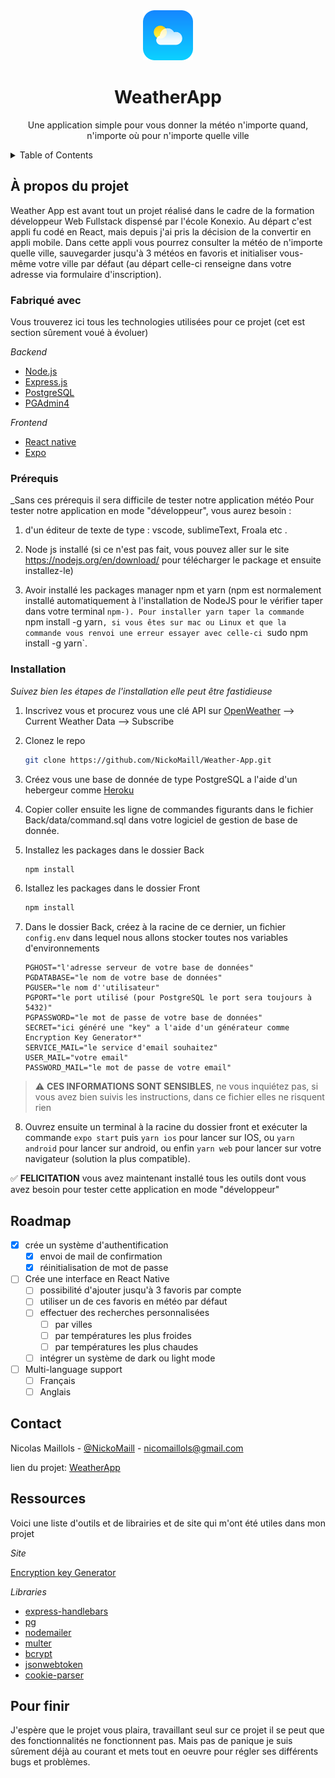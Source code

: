 <div align="center">
    <img src="images/AppLogo.png" alt="Logo" width="80" height="80">
    <h1 align="center">WeatherApp</h1>
    <p align="center">Une application simple pour vous donner la météo n'importe quand, n'importe où pour n'importe quelle ville</p>
</div>

<!-- TABLE OF CONTENTS -->
<details>
  <summary>Table of Contents</summary>
  <ul>
    <li>
      <a href="#about-the-project">A propos du projet</a>
      <ul>
        <li><a href="#built-with">Fabriqué avec</a></li>
      </ul>
    </li>
    <li>
      <a href="#getting-started">Démarrage</a>
      <ul>
        <li><a href="#prerequisites">Pré-requis</a></li>
        <li><a href="#installation">Installation</a></li>
      </ul>
    </li>
    <li><a href="#usage">Usages</a></li>
    <li><a href="#roadmap">Roadmap</a></li>
    <li><a href="#contact">Contact</a></li>
  </ul>
</details>

<!-- ABOUT THE PROJECT -->

## À propos du projet

Weather App est avant tout un projet réalisé dans le cadre de la formation développeur Web Fullstack dispensé par l'école Konexio. Au départ c'est appli fu codé en React, mais depuis j'ai pris la décision de la convertir en appli mobile. 
Dans cette appli vous pourrez consulter la météo de n'importe quelle ville, sauvegarder jusqu'à 3 météos en favoris et initialiser vous-même votre ville par défaut (au départ celle-ci renseigne dans votre adresse via formulaire d'inscription). 

### Fabriqué avec

Vous trouverez ici tous les technologies utilisées pour ce projet (cet est section sûrement voué à évoluer)

_Backend_

-   [Node.js](https://nodejs.org/)
-   [Express.js](https://expressjs.com/)
-   [PostgreSQL](https://www.postgresql.org/)
-   [PGAdmin4](https://www.pgadmin.org/)

_Frontend_

-   [React native](https://reactnative.dev/)
-   [Expo](https://expo.dev/)

### Prérequis
_Sans ces prérequis il sera difficile de tester notre application météo Pour tester notre application en mode "développeur", vous aurez besoin :

1. d'un éditeur de texte de type : vscode, sublimeText, Froala etc .

2. Node js installé (si ce n'est pas fait, vous pouvez aller sur le site https://nodejs.org/en/download/ pour télécharger le package et ensuite installez-le)

3. Avoir installé les packages manager npm et yarn (npm est normalement installé automatiquement à l'installation de NodeJS pour le vérifier taper dans votre terminal `npm-). Pour installer yarn taper la commande `npm install -g yarn`, si vous êtes sur mac ou Linux et que la commande vous renvoi une erreur essayer avec celle-ci `sudo npm install -g yarn`.

### Installation

_Suivez bien les étapes de l'installation elle peut être fastidieuse_

1. Inscrivez vous et procurez vous une clé API sur [OpenWeather](https://example.com) --> Current Weather Data --> Subscribe

2. Clonez le repo
    ```sh
    git clone https://github.com/NickoMaill/Weather-App.git
    ```
3. Créez vous une base de donnée de type PostgreSQL a l'aide d'un hebergeur comme [Heroku](https://id.heroku.com/)

4. Copier coller ensuite les ligne de commandes figurants dans le fichier Back/data/command.sql dans votre logiciel de gestion de base de donnée.

5. Installez les packages dans le dossier Back 
    ```sh
    npm install
    ```
6. Istallez les packages dans le dossier Front
    ```sh
    npm install
    ```

7. Dans le dossier Back, créez à la racine de ce dernier, un fichier `config.env` dans lequel nous allons stocker toutes nos variables d'environnements
    ```env
    PGHOST="l'adresse serveur de votre base de données"
    PGDATABASE="le nom de votre base de données"
    PGUSER="le nom d''utilisateur"
    PGPORT="le port utilisé (pour PostgreSQL le port sera toujours à 5432)"
    PGPASSWORD="le mot de passe de votre base de données"
    SECRET="ici généré une "key" a l'aide d'un générateur comme Encryption Key Generator*"
    SERVICE_MAIL="le service d'email souhaitez"
    USER_MAIL="votre email"
    PASSWORD_MAIL="le mot de passe de votre email"
    ```
> :warning: **CES INFORMATIONS SONT SENSIBLES**, ne vous inquiétez pas, si vous avez bien suivis les instructions, dans ce fichier elles ne risquent rien 

8. Ouvrez ensuite un terminal à la racine du dossier front et exécuter la commande `expo start` puis `yarn ios` pour lancer sur IOS, ou `yarn android` pour lancer sur android, ou enfin `yarn web` pour lancer sur votre navigateur (solution la plus compatible).

:white_check_mark: **FELICITATION** vous avez maintenant installé tous les outils dont vous avez besoin pour tester cette application en mode "développeur"

## Roadmap

-   [x] crée un système d'authentification
    -   [x] envoi de mail de confirmation
    -   [x] réinitialisation de mot de passe
-   [ ] Crée une interface en React Native 
    -   [ ] possibilité d'ajouter jusqu'à 3 favoris par compte
    -   [ ] utiliser un de ces favoris en météo par défaut
    -   [ ] effectuer des recherches personnalisées
        -   [ ] par villes
        -   [ ] par températures les plus froides
        -   [ ] par températures les plus chaudes
    -   [ ] intégrer un système de dark ou light mode
-   [ ] Multi-language support
    -   [ ] Français
    -   [ ] Anglais

## Contact
Nicolas Maillols - [@NickoMaill](https://github.com/NickoMaill) - nicomaillols@gmail.com

lien du projet: [WeatherApp](https://github.com/NickoMaill/Weather-App)

## Ressources

Voici une liste d'outils et de librairies et de site qui m'ont été utiles dans mon projet

_Site_   

[Encryption key Generator](https://www.allkeysgenerator.com/Random/Security-Encryption-Key-Generator.aspx)

_Libraries_

-   [express-handlebars](https://github.com/express-handlebars/express-handlebars)
-   [pg](http://github.com/brianc/node-postgres)
-   [nodemailer](https://nodemailer.com/about/)
-   [multer](https://github.com/expressjs/multer#readme)
-   [bcrypt](https://github.com/kelektiv/node.bcrypt.js#readme)
-   [jsonwebtoken](https://www.npmjs.com/package/jsonwebtoken)
-   [cookie-parser](https://github.com/expressjs/cookie-parser#readme)


## Pour finir

J'espère que le projet vous plaira, travaillant seul sur ce projet il se peut que des fonctionnalités ne fonctionnent pas. Mais pas de panique je suis sûrement déjà au courant et mets tout en oeuvre pour régler ses différents bugs et problèmes. 
